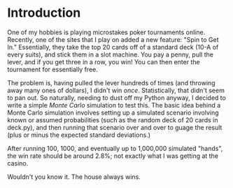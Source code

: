 # Introduction
One of my hobbies is playing microstakes poker tournaments online. Recently, one of the sites that I play on added a new feature: "Spin to Get In." Essentially, they take the top 20 cards off of a standard deck (10-A of every suits), and stick them in a slot machine. You pay a penny, pull the lever, and if you get three in a row, you win! You can then enter the tournament for essentially free.

The problem is, having pulled the lever hundreds of times (and throwing away many ones of dollars), I didn't win _once_. Statistically, that didn't seem to pan out. So naturally, needing to dust off my Python anyway, I decided to write a simple _Monte Carlo_ simulation to test this. The basic idea behind a Monte Carlo simulation involves setting up a simulated scenario involving known or assumed probabilities (such as the random deck of 20 cards in deck.py), and then running that scenario over and over to guage the result (plus or minus the expected standard deviations.)

After running 100, 1000, and eventually up to 1,000,000 simulated "hands", the win rate should be around 2.8%; not exactly what I was getting at the casino. 

Wouldn't you know it. The house always wins.